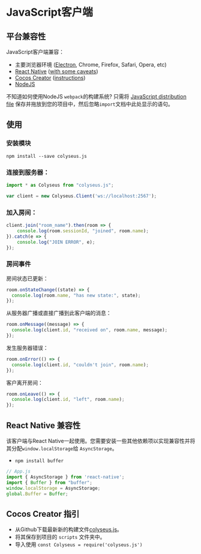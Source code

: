 # JavaScript客户端

## 平台兼容性

JavaScript客户端兼容：

- 主要浏览器环境 ([Electron](https://github.com/electron/electron), Chrome, Firefox, Safari, Opera, etc)
- [React Native](https://github.com/facebook/react-native) ([with some caveats](#react-native-compatibility))
- [Cocos Creator](http://www.cocos2d-x.org/creator) ([instructions](#cocos-creator-instructions))
- [NodeJS](https://nodejs.org/)

不知道如何使用NodeJS `webpack`的构建系统? 只需将 [JavaScript distribution file](https://github.com/colyseus/colyseus.js/raw/master/dist/colyseus.js) 保存并拖放到您的项目中，然后忽略`import`文档中此处显示的语句。

## 使用

### 安装模块

```
npm install --save colyseus.js
```

### 连接到服务器：

```ts
import * as Colyseus from "colyseus.js";

var client = new Colyseus.Client('ws://localhost:2567');
```

### 加入房间：

```ts
client.join("room_name").then(room => {
    console.log(room.sessionId, "joined", room.name);
}).catch(e => {
    console.log("JOIN ERROR", e);
});
```

### 房间事件

房间状态已更新：

```ts
room.onStateChange((state) => {
  console.log(room.name, "has new state:", state);
});
```

从服务器广播或直接广播到此客户端的消息：

```ts
room.onMessage((message) => {
  console.log(client.id, "received on", room.name, message);
});
```

发生服务器错误：

```ts
room.onError(() => {
  console.log(client.id, "couldn't join", room.name);
});
```

客户离开房间：

```ts
room.onLeave(() => {
  console.log(client.id, "left", room.name);
});
```

## React Native 兼容性

该客户端与React Native一起使用。您需要安装一些其他依赖项以实现兼容性并将其分配`window.localStorage`给 `AsyncStorage`。

- `npm install buffer`

```js
// App.js
import { AsyncStorage } from 'react-native';
import { Buffer } from "buffer";
window.localStorage = AsyncStorage;
global.Buffer = Buffer;
```

## Cocos Creator 指引

- 从Github下载最新新的构建文件[colyseus.js](https://raw.githubusercontent.com/colyseus/colyseus.js/master/dist/colyseus.js)。
- 将其保存到项目的 `scripts` 文件夹中。
- 导入使用 `const Colyseus = require('colyseus.js')`

